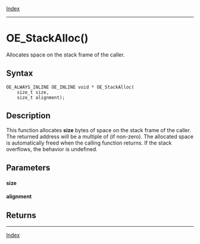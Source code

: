 [Index](index.md)

---
# OE_StackAlloc()

Allocates space on the stack frame of the caller.

## Syntax

    OE_ALWAYS_INLINE OE_INLINE void * OE_StackAlloc(
        size_t size,
        size_t alignment);
## Description 

This function allocates **size** bytes of space on the stack frame of the caller. The returned address will be a multiple of  (if non-zero). The allocated space is automatically freed when the calling function returns. If the stack overflows, the behavior is undefined.

## Parameters

#### size

#### alignment

## Returns

---
[Index](index.md)

